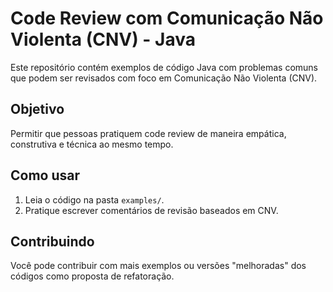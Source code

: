 # Code Review com Comunicação Não Violenta (CNV) - Java

Este repositório contém exemplos de código Java com problemas comuns que podem ser revisados com foco em Comunicação Não Violenta (CNV).

## Objetivo

Permitir que pessoas pratiquem code review de maneira empática, construtiva e técnica ao mesmo tempo.

## Como usar

1. Leia o código na pasta `examples/`.
2. Pratique escrever comentários de revisão baseados em CNV.

## Contribuindo

Você pode contribuir com mais exemplos ou versões "melhoradas" dos códigos como proposta de refatoração.